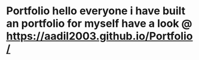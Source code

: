 # Portfolio hello everyone i have built an portfolio for myself have a look @ https://aadil2003.github.io/Portfolio/
